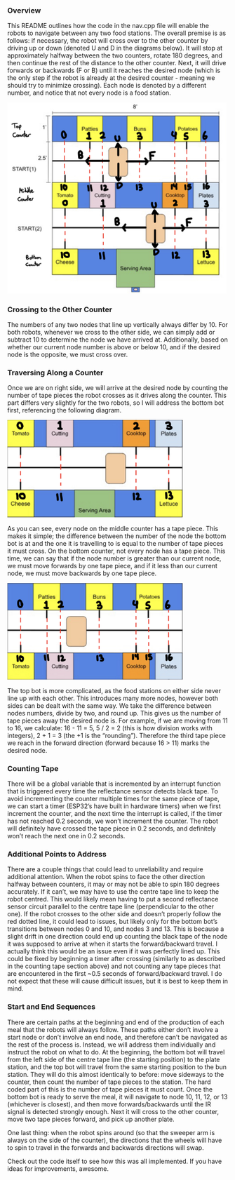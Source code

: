 ### Overview

This README outlines how the code in the nav.cpp file will enable the robots to navigate between any two food stations. The overall premise is as follows: if necessary, the robot will cross over to the other counter by driving up or down (denoted U and D in the diagrams below). It will stop at approximately halfway between the two counters, rotate 180 degrees, and then continue the rest of the distance to the other counter. Next, it will drive forwards or backwards (F or B) until it reaches the desired node (which is the only step if the robot is already at the desired counter - meaning we should try to minimize crossing). Each node is denoted by a different number, and notice that not every node is a food station.

<img src="../images/full_node_diagram.jpg" width="500">

### Crossing to the Other Counter

The numbers of any two nodes that line up vertically always differ by 10. For both robots, whenever we cross to the other side, we can simply add or subtract 10 to determine the node we have arrived at. Additionally, based on whether our current node number is above or below 10, and if the desired node is the opposite, we must cross over.

### Traversing Along a Counter

Once we are on right side, we will arrive at the desired node by counting the number of tape pieces the robot crosses as it drives along the counter. This part differs very slightly for the two robots, so I will address the bottom bot first, referencing the following diagram.

<img src="../images/bottom_node_diagram.jpg" width="400">

As you can see, every node on the middle counter has a tape piece. This makes it simple; the difference between the number of the node the bottom bot is at and the one it is travelling to is equal to the number of tape pieces it must cross. On the bottom counter, not every node has a tape piece. This time, we can say that if the node number is greater than our current node, we must move forwards by one tape piece, and if it less than our current node, we must move backwards by one tape piece.

<img src="../images/top_node_diagram.jpg" width="400">

The top bot is more complicated, as the food stations on either side never line up with each other. This introduces many more nodes, however both sides can be dealt with the same way. We take the difference between nodes numbers, divide by two, and round up. This gives us the number of tape pieces away the desired node is. For example, if we are moving from 11 to 16, we calculate: 16 - 11 = 5, 5 / 2 = 2 (this is how division works with integers), 2 + 1 = 3 (the +1 is the “rounding”). Therefore the third tape piece we reach in the forward direction (forward because 16 > 11) marks the desired node.

### Counting Tape

There will be a global variable that is incremented by an interrupt function that is triggered every time the reflectance sensor detects black tape. To avoid incrementing the counter multiple times for the same piece of tape, we can start a timer (ESP32’s have built in hardware timers) when we first increment the counter, and the next time the interrupt is called, if the timer has not reached 0.2 seconds, we won’t increment the counter. The robot will definitely have crossed the tape piece in 0.2 seconds, and definitely won’t reach the next one in 0.2 seconds.

### Additional Points to Address

There are a couple things that could lead to unreliability and require additional attention. When the robot spins to face the other direction halfway between counters, it may or may not be able to spin 180 degrees accurately. If it can’t, we may have to use the centre tape line to keep the robot centred. This would likely mean having to put a second reflectance sensor circuit parallel to the centre tape line (perpendicular to the other one). If the robot crosses to the other side and doesn’t properly follow the red dotted line, it could lead to issues, but likely only for the bottom bot’s transitions between nodes 0 and 10, and nodes 3 and 13. This is because a slight drift in one direction could end up counting the black tape of the node it was supposed to arrive at when it starts the forward/backward travel. I actually think this would be an issue even if it was perfectly lined up. This could be fixed by beginning a timer after crossing (similarly to as described in the counting tape section above) and not counting any tape pieces that are encountered in the first ~0.5 seconds of forward/backward travel.
I do not expect that these will cause difficult issues, but it is best to keep them in mind.

### Start and End Sequences

There are certain paths at the beginning and end of the production of each meal that the robots will always follow. These paths either don’t involve a start node or don’t involve an end node, and therefore can’t be navigated as the rest of the process is. Instead, we will address them individually and instruct the robot on what to do.
At the beginning, the bottom bot will travel from the left side of the centre tape line (the starting position) to the plate station, and the top bot will travel from the same starting position to the bun station. They will do this almost identically to before: move sideways to the counter, then count the number of tape pieces to the station. The hard coded part of this is the number of tape pieces it must count.
Once the bottom bot is ready to serve the meal, it will navigate to node 10, 11, 12, or 13 (whichever is closest), and then move forwards/backwards until the IR signal is detected strongly enough. Next it will cross to the other counter, move two tape pieces forward, and pick up another plate.

One last thing: when the robot spins around (so that the sweeper arm is always on the side of the counter), the directions that the wheels will have to spin to travel in the forwards and backwards directions will swap.

Check out the code itself to see how this was all implemented. If you have ideas for improvements, awesome.
